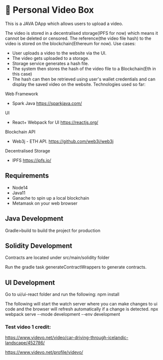 # 🚀 Personal Video Box
This is a JAVA DApp which allows users to upload a video.

The video is stored in a decentralised storage(IPFS for now) which means it cannot be deleted or censored.
The reference(the video file hash) to the video is stored on the blockchain(Ethereum for now).
Use cases:
- User uploads a video to the website via the UI.
- The video gets uploaded to a storage.
- Storage service generates a hash file.
- The system then stores the hash of the video file to a Blockchain(Eth in this case)
- The hash can then be retrieved using user's wallet credentials and can display the saved video on the website.
Technologies used so far:

Web Framework
- Spark Java https://sparkjava.com/
  
UI
- React+ Webpack for UI
  https://reactjs.org/
  
Blockchain API
- Web3j - ETH API.
  https://github.com/web3j/web3j
  
Decentralised Storage
- IPFS
  https://ipfs.io/
  
## Requirements
- Node14
- Java11
- Ganache to spin up a local blockchain
- Metamask on your web browser

## Java Development
Gradle>build to build the project for production
## Solidity Development

Contracts are located under src/main/solidity folder

Run the gradle task generateContractWrappers to generate contracts.
## UI Development
Go to ui/ui-react folder and run the following:
npm install

The following will start the watch server where you can make changes to ui code and the browser will refresh automatically if a change is detected.
npx webpack serve --mode development --env development

### Test video 1 credit:
https://www.videvo.net/video/car-driving-through-icelandic-landscape/452786/

https://www.videvo.net/profile/videvo/